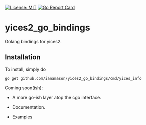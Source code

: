 [![License: MIT](https://img.shields.io/badge/License-MIT-blueviolet.svg)](https://opensource.org/licenses/MIT)
[![Go Report Card](https://goreportcard.com/badge/github.com/ianamason/yices2_go_bindings)](https://goreportcard.com/report/github.com/ianamason/yices2_go_bindings)

# yices2_go_bindings
Golang bindings for yices2.

## Installation

To install, simply do
```
go get github.com/ianamason/yices2_go_bindings/cmd/yices_info

```

Coming soon(ish):

* A more go-ish layer atop the cgo interface.

* Documentation.

* Examples